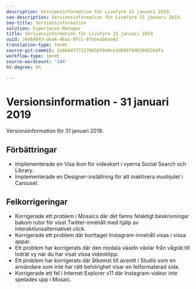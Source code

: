 ```yaml
---
description: Versionsinformation för Livefyre 31 januari 2019.
seo-description: Versionsinformation för Livefyre 31 januari 2019.
seo-title: Versionsinformation
solution: Experience Manager
title: Versionsinformation för Livefyre 31 januari 2019
uuid: 34e64943-dea6-46ac-9fcc-8febeab6aa42
translation-type: tm+mt
source-git-commit: 2e6bb47771170656f0e8ce1d896f84628d536dfa
workflow-type: tm+mt
source-wordcount: '144'
ht-degree: 0%

---
```



# Versionsinformation - 31 januari 2019

Versionsinformation för 31 januari 2019.

## Förbättringar

* Implementerade en Visa ikon för videokort i vyerna Social Search och Library.
* Implementerade en Designer-inställning för att inaktivera mushjulet i Carousel.

## Felkorrigeringar

* Korrigerade ett problem i Mosaics där det fanns felaktigt beskrivningar bakom rutor för visst Twitter-innehåll med hjälp av interaktionsalternativet *click*.
* Korrigerade ett problem där borttaget Instagram-innehåll visas i vissa appar.
* Ett problem har korrigerats där den modala växeln växlar från vågrät till lodrät vy när du har visat vissa videoklipp.
* Ett problem har korrigerats där åtkomst till avsnitt i Studio som en användare som inte har rätt behörighet visar en felformaterad sida.
* Korrigerade ett fel i Internet Explorer v11 där Instagram-videor inte spelades upp i Mosaic.
